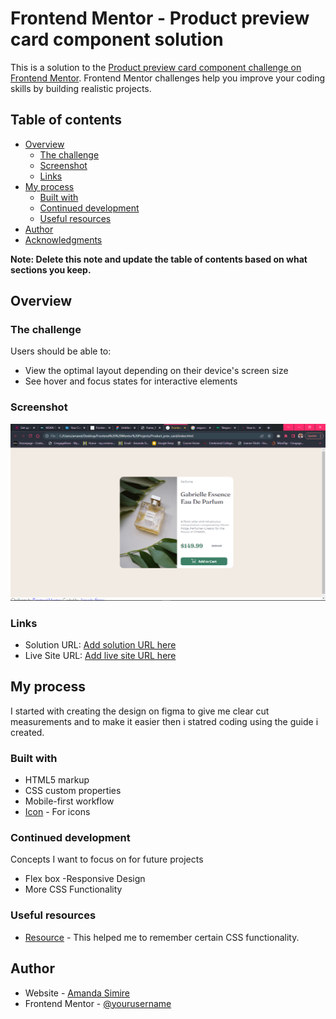 

# Frontend Mentor - Product preview card component solution

This is a solution to the [Product preview card component challenge on Frontend Mentor](https://www.frontendmentor.io/challenges/product-preview-card-component-GO7UmttRfa). Frontend Mentor challenges help you improve your coding skills by building realistic projects. 

## Table of contents

- [Overview](#overview)
  - [The challenge](#the-challenge)
  - [Screenshot](#screenshot)
  - [Links](#links)
- [My process](#my-process)
  - [Built with](#built-with)
  - [Continued development](#continued-development)
  - [Useful resources](#useful-resources)
- [Author](#author)
- [Acknowledgments](#acknowledgments)

**Note: Delete this note and update the table of contents based on what sections you keep.**

## Overview

### The challenge

Users should be able to:

- View the optimal layout depending on their device's screen size
- See hover and focus states for interactive elements

### Screenshot

![](./images/screenshot.png)

### Links

- Solution URL: [Add solution URL here](https://www.frontendmentor.io/solutions/responsiveproduct-preview-card-FVu6ARUop9)
- Live Site URL: [Add live site URL here](https://amandasimire.github.io/product_card_frontend/)

## My process
 I started with creating the design on figma to give me clear cut measurements and to make it easier then i statred coding using the guide i created.

### Built with

- HTML5 markup
- CSS custom properties
- Mobile-first workflow
- [Icon](https://fontawesome.com/) - For icons


### Continued development

Concepts I want to focus on for future projects

- Flex box
-Responsive Design
- More CSS Functionality


### Useful resources

- [Resource](https://www.w3schools.com/) - This helped me to remember certain CSS functionality. 


## Author

- Website - [Amanda Simire](https://www.your-site.com)
- Frontend Mentor - [@yourusername](https://www.frontendmentor.io/profile/amandasimire)
